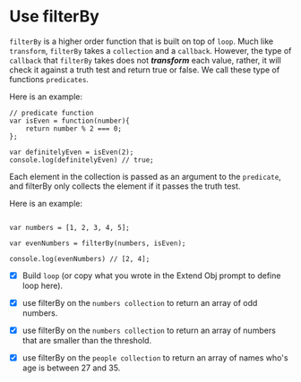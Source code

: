 # Use filterBy

`filterBy` is a higher order function that is built on top of `loop`. Much like `transform`, `filterBy` takes a `collection` and a `callback`. However, the type of `callback` that `filterBy` takes does not ***transform*** each value, rather, it will check it against a truth test and return true or false. We call these type of functions `predicates`.

Here is an example:

```
// predicate function
var isEven = function(number){
    return number % 2 === 0;
};

var definitelyEven = isEven(2);
console.log(definitelyEven) // true;

```

Each element in the collection is passed as an argument to the `predicate`, and filterBy only collects the element if it passes the truth test.

Here is an example:

```

var numbers = [1, 2, 3, 4, 5];

var evenNumbers = filterBy(numbers, isEven);

console.log(evenNumbers) // [2, 4];

```
* [X] Build `loop` (or copy what you wrote in the Extend Obj prompt to define loop here).

* [X] use filterBy on the `numbers collection` to return an array of odd numbers.

* [X] use filterBy on the `numbers collection` to return an array of numbers that are smaller than the threshold.

* [X] use filterBy on the `people collection` to return an array of names who's age is between 27 and 35.